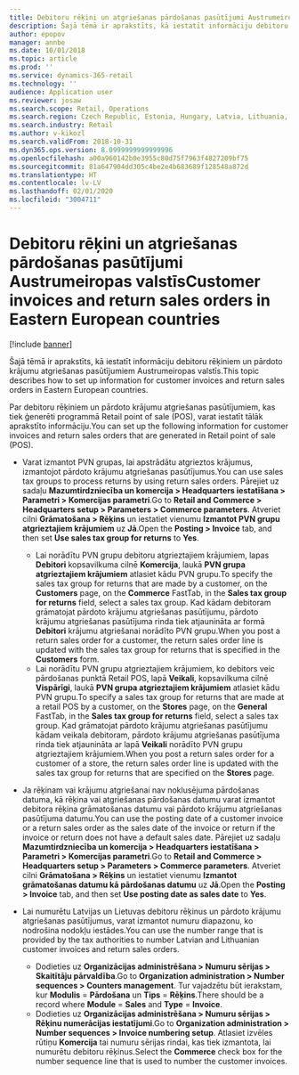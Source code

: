 ```yaml
---
title: Debitoru rēķini un atgriešanas pārdošanas pasūtījumi Austrumeiropas valstīs
description: Šajā tēmā ir aprakstīts, kā iestatīt informāciju debitoru rēķiniem un pārdoto krājumu atgriešanas pasūtījumiem Austrumeiropas valstīs.
author: epopov
manager: annbe
ms.date: 10/01/2018
ms.topic: article
ms.prod: ''
ms.service: dynamics-365-retail
ms.technology: ''
audience: Application user
ms.reviewer: josaw
ms.search.scope: Retail, Operations
ms.search.region: Czech Republic, Estonia, Hungary, Latvia, Lithuania, Poland, Russia
ms.search.industry: Retail
ms.author: v-kikozl
ms.search.validFrom: 2018-10-31
ms.dyn365.ops.version: 8.0999999999999996
ms.openlocfilehash: a00a960142b0e3955c80d75f7963f4827209bf75
ms.sourcegitcommit: 81a647904dd305c4be2e4b683689f128548a872d
ms.translationtype: HT
ms.contentlocale: lv-LV
ms.lasthandoff: 02/01/2020
ms.locfileid: "3004711"
---
```

# <a name="customer-invoices-and-return-sales-orders-in-eastern-european-countries"></a><span data-ttu-id="d95fc-103">Debitoru rēķini un atgriešanas pārdošanas pasūtījumi Austrumeiropas valstīs</span><span class="sxs-lookup"><span data-stu-id="d95fc-103">Customer invoices and return sales orders in Eastern European countries</span></span>


[!include [banner](../../includes/banner.md)]

<span data-ttu-id="d95fc-104">Šajā tēmā ir aprakstīts, kā iestatīt informāciju debitoru rēķiniem un pārdoto krājumu atgriešanas pasūtījumiem Austrumeiropas valstīs.</span><span class="sxs-lookup"><span data-stu-id="d95fc-104">This topic describes how to set up information for customer invoices and return sales orders in Eastern European countries.</span></span>

<span data-ttu-id="d95fc-105">Par debitoru rēķiniem un pārdoto krājumu atgriešanas pasūtījumiem, kas tiek ģenerēti programmā Retail point of sale (POS), varat iestatīt tālāk aprakstīto informāciju.</span><span class="sxs-lookup"><span data-stu-id="d95fc-105">You can set up the following information for customer invoices and return sales orders that are generated in Retail point of sale (POS).</span></span>

- <span data-ttu-id="d95fc-106">Varat izmantot PVN grupas, lai apstrādātu atgrieztos krājumus, izmantojot pārdoto krājumu atgriešanas pasūtījumus.</span><span class="sxs-lookup"><span data-stu-id="d95fc-106">You can use sales tax groups to process returns by using return sales orders.</span></span> <span data-ttu-id="d95fc-107">Pārejiet uz sadaļu **Mazumtirdzniecība un komercija \> Headquarters iestatīšana \> Parametri \> Komercijas parametri**.</span><span class="sxs-lookup"><span data-stu-id="d95fc-107">Go to **Retail and Commerce \> Headquarters setup \> Parameters \> Commerce parameters**.</span></span> <span data-ttu-id="d95fc-108">Atveriet cilni **Grāmatošana \> Rēķins** un iestatiet vienumu **Izmantot PVN grupu atgrieztajiem krājumiem** uz **Jā**.</span><span class="sxs-lookup"><span data-stu-id="d95fc-108">Open the **Posting \> Invoice** tab, and then set **Use sales tax group for returns** to **Yes**.</span></span>

    * <span data-ttu-id="d95fc-109">Lai norādītu PVN grupu debitoru atgrieztajiem krājumiem, lapas **Debitori** kopsavilkuma cilnē **Komercija**, laukā **PVN grupa atgrieztajiem krājumiem** atlasiet kādu PVN grupu.</span><span class="sxs-lookup"><span data-stu-id="d95fc-109">To specify the sales tax group for returns that are made by a customer, on the **Customers** page, on the **Commerce** FastTab, in the **Sales tax group for returns** field, select a sales tax group.</span></span> <span data-ttu-id="d95fc-110">Kad kādam debitoram grāmatojat pārdoto krājumu atgriešanas pasūtījumu, pārdoto krājumu atgriešanas pasūtījuma rinda tiek atjaunināta ar formā **Debitori** krājumu atgriešanai norādīto PVN grupu.</span><span class="sxs-lookup"><span data-stu-id="d95fc-110">When you post a return sales order for a customer, the return sales order line is updated with the sales tax group for returns that is specified in the **Customers** form.</span></span>
    * <span data-ttu-id="d95fc-111">Lai norādītu PVN grupu atgrieztajiem krājumiem, ko debitors veic pārdošanas punktā Retail POS, lapā **Veikali**, kopsavilkuma cilnē **Vispārīgi**, laukā **PVN grupa atgrieztajiem krājumiem** atlasiet kādu PVN grupu.</span><span class="sxs-lookup"><span data-stu-id="d95fc-111">To specify a sales tax group for returns that are made at a retail POS by a customer, on the **Stores** page, on the **General** FastTab, in the **Sales tax group for returns** field, select a sales tax group.</span></span> <span data-ttu-id="d95fc-112">Kad grāmatojat pārdoto krājumu atgriešanas pasūtījumu kādam veikala debitoram, pārdoto krājumu atgriešanas pasūtījuma rinda tiek atjaunināta ar lapā **Veikali** norādīto PVN grupu atgrieztajiem krājumiem.</span><span class="sxs-lookup"><span data-stu-id="d95fc-112">When you post a return sales order for a customer of a  store, the return sales order line is updated with the sales tax group for returns that are specified on the **Stores** page.</span></span>

- <span data-ttu-id="d95fc-113">Ja rēķinam vai krājumu atgriešanai nav noklusējuma pārdošanas datuma, kā rēķina vai atgriešanas pārdošanas datumu varat izmantot debitora rēķina grāmatošanas datumu vai pārdoto krājumu atgriešanas pasūtījuma datumu.</span><span class="sxs-lookup"><span data-stu-id="d95fc-113">You can use the posting date of a customer invoice or a return sales order as the sales date of the invoice or return if the invoice or return does not have a default sales date.</span></span> <span data-ttu-id="d95fc-114">Pārejiet uz sadaļu **Mazumtirdzniecība un komercija \> Headquarters iestatīšana \> Parametri \> Komercijas parametri**.</span><span class="sxs-lookup"><span data-stu-id="d95fc-114">Go to **Retail and Commerce \> Headquarters setup \> Parameters \> Commerce parameters**.</span></span> <span data-ttu-id="d95fc-115">Atveriet cilni **Grāmatošana \> Rēķins** un iestatiet vienumu **Izmantot grāmatošanas datumu kā pārdošanas datumu** uz **Jā**.</span><span class="sxs-lookup"><span data-stu-id="d95fc-115">Open the **Posting \> Invoice** tab, and then set **Use posting date as sales date** to **Yes**.</span></span>
- <span data-ttu-id="d95fc-116">Lai numurētu Latvijas un Lietuvas debitoru rēķinus un pārdoto krājumu atgriešanas pasūtījumus, varat izmantot numuru diapazonu, ko nodrošina nodokļu iestādes.</span><span class="sxs-lookup"><span data-stu-id="d95fc-116">You can use the number range that is provided by the tax authorities to number Latvian and Lithuanian customer invoices and return sales orders.</span></span>

    * <span data-ttu-id="d95fc-117">Dodieties uz **Organizācijas administrēšana \> Numuru sērijas \> Skaitītāju pārvaldība**.</span><span class="sxs-lookup"><span data-stu-id="d95fc-117">Go to **Organization administration \> Number sequences \> Counters management**.</span></span> <span data-ttu-id="d95fc-118">Tur vajadzētu būt ierakstam, kur **Modulis** = **Pārdošana** un **Tips** = **Rēķins**.</span><span class="sxs-lookup"><span data-stu-id="d95fc-118">There should be a record where **Module** = **Sales** and **Type** = **Invoice**.</span></span>
    * <span data-ttu-id="d95fc-119">Dodieties uz **Organizācijas administrēšana \> Numuru sērijas \> Rēķinu numerācijas iestatījumi**.</span><span class="sxs-lookup"><span data-stu-id="d95fc-119">Go to **Organization administration \> Number sequences \> Invoice numbering setup**.</span></span> <span data-ttu-id="d95fc-120">Atlasiet izvēles rūtiņu **Komercija** tai numuru sērijas rindai, kas tiek izmantota, lai numurētu debitoru rēķinus.</span><span class="sxs-lookup"><span data-stu-id="d95fc-120">Select the **Commerce** check box for the number sequence line that is used to number the customer invoices.</span></span>
